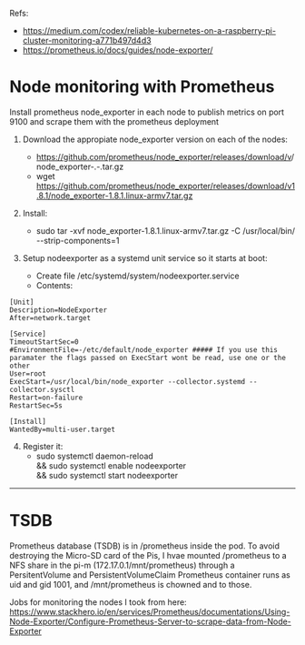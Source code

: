 Refs:

- https://medium.com/codex/reliable-kubernetes-on-a-raspberry-pi-cluster-monitoring-a771b497d4d3
- https://prometheus.io/docs/guides/node-exporter/

# Node monitoring with Prometheus

Install prometheus node_exporter in each node to publish metrics on port 9100 and scrape them with the prometheus deployment

1. Download the appropiate node_exporter version on each of the nodes:
    - https://github.com/prometheus/node_exporter/releases/download/v<VERSION>/node_exporter-<VERSION>.<OS>-<ARCH>.tar.gz
    - wget https://github.com/prometheus/node_exporter/releases/download/v1.8.1/node_exporter-1.8.1.linux-armv7.tar.gz

2. Install:
    - sudo tar -xvf node_exporter-1.8.1.linux-armv7.tar.gz -C /usr/local/bin/ --strip-components=1

3. Setup nodeexporter as a systemd unit service so it starts at boot:
    - Create file /etc/systemd/system/nodeexporter.service
    - Contents:

```
[Unit]
Description=NodeExporter
After=network.target

[Service]
TimeoutStartSec=0
#EnvironmentFile=-/etc/default/node_exporter ##### If you use this paramater the flags passed on ExecStart wont be read, use one or the other
User=root
ExecStart=/usr/local/bin/node_exporter --collector.systemd --collector.sysctl
Restart=on-failure
RestartSec=5s

[Install]
WantedBy=multi-user.target
```

4. Register it:
    - sudo systemctl daemon-reload \
    && sudo systemctl enable nodeexporter \
    && sudo systemctl start nodeexporter

---

# TSDB

Prometheus database (TSDB) is in /prometheus inside the pod. To avoid destroying the Micro-SD card of the Pis, I hvae mounted /prometheus to a NFS share in the pi-m (172.17.0.1/mnt/prometheus) through a PersitentVolume and PersistentVolumeClaim
Prometheus container runs as uid and gid 1001, and /mnt/prometheus is chowned and to those.

Jobs for monitoring the nodes I took from here:
https://www.stackhero.io/en/services/Prometheus/documentations/Using-Node-Exporter/Configure-Prometheus-Server-to-scrape-data-from-Node-Exporter
